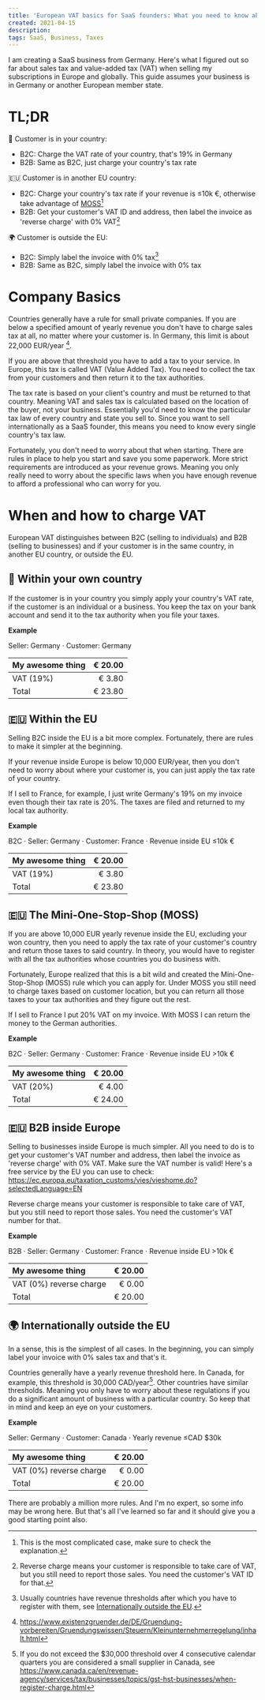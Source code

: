 ```yaml
---
title: 'European VAT basics for SaaS founders: What you need to know about sales tax when starting'
created: 2021-04-15
description:
tags: SaaS, Business, Taxes
---
```


I am creating a SaaS business from Germany. Here's what I figured out so far about sales tax and value-added tax (VAT) when selling my subscriptions in Europe and globally. This guide assumes your business is in Germany or another European member state.

# TL;DR

:round_pushpin: Customer is in your country: 
- B2C: Charge the VAT rate of your country, that's 19% in Germany
- B2B: Same as B2C, just charge your country's tax rate

:eu: Customer is in another EU country: 
- B2C: Charge your country's tax rate if your revenue is ≤10k €, otherwise take advantage of [MOSS](#eu-the-mini-one-stop-shop-moss)[^1]
- B2B: Get your customer's VAT ID and address, then label the invoice as 'reverse charge' with 0% VAT[^2]

:earth_africa: Customer is outside the EU: 
- B2C: Simply label the invoice with 0% tax[^3]
- B2B: Same as B2C, simply label the invoice with 0% tax

# Company Basics

Countries generally have a rule for small private companies. If you are below a specified amount of yearly revenue you don't have to charge sales tax at all, no matter where your customer is. In Germany, this limit is about 22,000 EUR/year [^4].

If you are above that threshold you have to add a tax to your service. In Europe, this tax is called VAT (Value Added Tax). You need to collect the tax from your customers and then return it to the tax authorities.

The tax rate is based on your client's country and must be returned to that country. Meaning VAT and sales tax is calculated based on the location of the buyer, not your business. Essentially you'd need to know the particular tax law of every country and state you sell to. Since you want to sell internationally as a SaaS founder, this means you need to know every single country's tax law.

Fortunately, you don't need to worry about that when starting. There are rules in place to help you start and save you some paperwork. More strict requirements are introduced as your revenue grows. Meaning you only really need to worry about the specific laws when you have enough revenue to afford a professional who can worry for you.

# When and how to charge VAT

European VAT distinguishes between B2C (selling to individuals) and B2B (selling to businesses) and if your customer is in the same country, in another EU country, or outside the EU.

## :round_pushpin: Within your own country

If the customer is in your country you simply apply your country's VAT rate, if the customer is an individual or a business. You keep the tax on your bank account and send it to the tax authority when you file your taxes.

<div class="bg-gray-100 border border-gray-200 rounded px-4 py-2 mb-4" role="alert">

**Example**

Seller: Germany &middot; Customer: Germany

| My awesome thing | € 20.00 |
|:-----------------|--------:|
| VAT (19%)        |  € 3.80 |
| Total            | € 23.80 |

</div>

## :eu: Within the EU

Selling B2C inside the EU is a bit more complex. Fortunately, there are rules to make it simpler at the beginning.

If your revenue inside Europe is below 10,000 EUR/year, then you don't need to worry about where your customer is, you can just apply the tax rate of your country.

If I sell to France, for example, I just write Germany's 19% on my invoice even though their tax rate is 20%. The taxes are filed and returned to my local tax authority.

<div class="bg-gray-100 border border-gray-200 rounded px-4 py-2 mb-4" role="alert">

**Example**

B2C &middot; Seller: Germany &middot; Customer: France &middot; Revenue inside EU ≤10k €

| My awesome thing | € 20.00 |
|:-----------------|--------:|
| VAT (19%)        |  € 3.80 |
| Total            | € 23.80 |

</div>

## :eu: The Mini-One-Stop-Shop (MOSS)

If you are above 10,000 EUR yearly revenue inside the EU, excluding your won country, then you need to apply the tax rate of your customer's country and return those taxes to said country. In theory, you would have to register with all the tax authorities whose countries you do business with.

Fortunately, Europe realized that this is a bit wild and created the Mini-One-Stop-Shop (MOSS) rule which you can apply for. Under MOSS you still need to charge taxes based on customer location, but you can return all those taxes to your tax authorities and they figure out the rest. 

If I sell to France I put 20% VAT on my invoice. With MOSS I can return the money to the German authorities.

<div class="bg-gray-100 border border-gray-200 rounded px-4 py-2 mb-4" role="alert">

**Example**

B2C &middot; Seller: Germany &middot; Customer: France &middot; Revenue inside EU >10k €

| My awesome thing | € 20.00 |
|:-----------------|--------:|
| VAT (20%)        |  € 4.00 |
| Total            | € 24.00 |

</div>

## :eu: B2B inside Europe

Selling to businesses inside Europe is much simpler. All you need to do is to get your customer's VAT number and address, then label the invoice as 'reverse charge' with 0% VAT. Make sure the VAT number is valid! Here's a free service by the EU you can use to check: https://ec.europa.eu/taxation_customs/vies/vieshome.do?selectedLanguage=EN

Reverse charge means your customer is responsible to take care of VAT, but you still need to report those sales. You need the customer's VAT number for that.

<div class="bg-gray-100 border border-gray-200 rounded px-4 py-2 mb-4" role="alert">

**Example**

B2B &middot; Seller: Germany &middot; Customer: France &middot; Revenue inside EU >10k €

| My awesome thing        | € 20.00 |
|:------------------------|--------:|
| VAT (0%) reverse charge |  € 0.00 |
| Total                   | € 20.00 |

</div>

## :earth_africa: Internationally outside the EU

In a sense, this is the simplest of all cases. In the beginning, you can simply label your invoice with 0% sales tax and that's it.

Countries generally have a yearly revenue threshold here. In Canada, for example, this threshold is 30,000 CAD/year[^5]. Other countries have similar thresholds. Meaning you only have to worry about these regulations if you do a significant amount of business with a particular country. So keep that in mind and keep an eye on your customers.

<div class="bg-gray-100 border border-gray-200 rounded px-4 py-2 mb-4" role="alert">

**Example**

Seller: Germany &middot; Customer: Canada &middot; Yearly revenue ≤CAD $30k

| My awesome thing        | € 20.00 |
|:------------------------|--------:|
| VAT (0%) reverse charge |  € 0.00 |
| Total                   | € 20.00 |

</div>

There are probably a million more rules. And I'm no expert, so some info may be wrong here. But that's all I've learned so far and it should give you a good starting point also.


[^1]: This is the most complicated case, make sure to check the explanation.
[^2]: Reverse charge means your customer is responsible to take care of VAT, but you still need to report those sales. You need the customer's VAT ID for that.
[^3]: Usually countries have revenue thresholds after which you have to register with them, see [Internationally outside the EU](#earth_africa-internationally-outside-the-eu).
[^4]: https://www.existenzgruender.de/DE/Gruendung-vorbereiten/Gruendungswissen/Steuern/Kleinunternehmerregelung/inhalt.html
[^5]: If you do not exceed the $30,000 threshold over 4 consecutive calendar quarters you are considered a small supplier in Canada, see https://www.canada.ca/en/revenue-agency/services/tax/businesses/topics/gst-hst-businesses/when-register-charge.html
